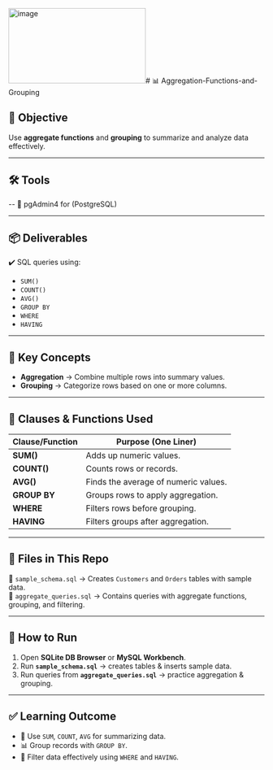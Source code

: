<img width="270" height="148" alt="image" src="https://github.com/user-attachments/assets/6b36a51f-ba5b-48b6-886c-cf3ce0d65e7c" /># 📊 Aggregation-Functions-and-Grouping


## 🎯 Objective  
Use **aggregate functions** and **grouping** to summarize and analyze data effectively.

---

## 🛠 Tools  
-- 🐘 pgAdmin4 for (PostgreSQL)

---

## 📦 Deliverables  
✔️ SQL queries using:  
- `SUM()`  
- `COUNT()`  
- `AVG()`  
- `GROUP BY`  
- `WHERE`  
- `HAVING`  

---

## 📘 Key Concepts  
- **Aggregation** → Combine multiple rows into summary values.  
- **Grouping** → Categorize rows based on one or more columns.  

---

## 📑 Clauses & Functions Used  

| Clause/Function | Purpose (One Liner) |
|-----------------|----------------------|
| **SUM()**       | Adds up numeric values. |
| **COUNT()**     | Counts rows or records. |
| **AVG()**       | Finds the average of numeric values. |
| **GROUP BY**    | Groups rows to apply aggregation. |
| **WHERE**       | Filters rows before grouping. |
| **HAVING**      | Filters groups after aggregation. |

---

## 📂 Files in This Repo  
📄 `sample_schema.sql` → Creates `Customers` and `Orders` tables with sample data.  
📄 `aggregate_queries.sql` → Contains queries with aggregate functions, grouping, and filtering.  

---

## 🚀 How to Run  

1. Open **SQLite DB Browser** or **MySQL Workbench**.  
2. Run **`sample_schema.sql`** → creates tables & inserts sample data.  
3. Run queries from **`aggregate_queries.sql`** → practice aggregation & grouping.  

---

## ✅ Learning Outcome  

- 🔢 Use `SUM`, `COUNT`, `AVG` for summarizing data.  
- 📊 Group records with `GROUP BY`.  
- 🎯 Filter data effectively using `WHERE` and `HAVING`.  

